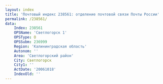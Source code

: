 ```yaml
---
layout: index
title: 'Почтовый индекс 238561: отделение почтовой связи Почты России'
permalink: /238561/
data:
    Index: 238561
    OPSName: 'Светлогорск 1'
    OPSType: О
    OPSSubm: 236999
    Region: 'Калининградская область'
    Autonom: ''
    Area: 'Светлогорский район'
    City: Светлогорск
    City1: ''
    ActDate: '20061018'
    IndexOld: ''
---
```

